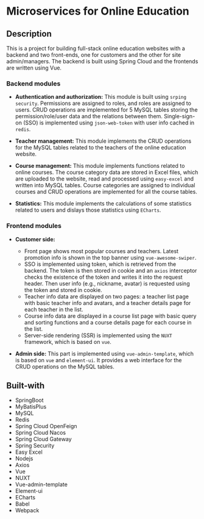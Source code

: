 # Microservices for Online Education

## Description

This is a project for building full-stack online education websites with a backend
and two front-ends, one for customers and the other for site admin/managers. The
backend is built using Spring Cloud and the frontends are written using Vue.

### Backend modules

- **Authentication and authorization:**
This module is built using ```srping security```. Permissions are assigned to roles,
and roles are assigned to users. CRUD operations are implemented for 5 MySQL tables
storing the permission/role/user data and the relations between them. 
Single-sign-on (SSO) is implemented using ```json-web-token``` with user info cached in ```redis```. 

- **Teacher management:**
This module implements the CRUD operations for the MySQL tables related to the teachers
of the online education website.

- **Course management:**
This module implements functions related to online courses. The course category data
are stored in Excel files, which are uploaded to the website, read and processed using
```easy-excel``` and written into MySQL tables. Course categories are assigned to 
individual courses and CRUD operations are implemented for all the course tables.

- **Statistics:**
This module implements the calculations of some statistics related to users and dislays
those statistics using ```ECharts```.

### Frontend modules

- **Customer side:**
  - Front page shows most popular courses and teachers. Latest promotion info is shown in the
  top banner using ```vue-awesome-swiper```. 
  - SSO is implemented using token, which is retrieved from the backend. The token is then stored in cookie and an ```axios``` interceptor checks
  the existence of the token and writes it into the request header. Then user info (e.g., nickname, avatar) is
  requested using the token and stored in cookie. 
  - Teacher info data are displayed on two
  pages: a teacher list page with basic teacher info and avatars, and a teacher details
  page for each teacher in the list. 
  - Course info data are displayed in a course list page
  with basic query and sorting functions and a course details page for each course in the list.
  - Server-side rendering (SSR) is implemented using the ```NUXT``` framework, which is based on ```vue```.

- **Admin side:**
This part is implemented using ```vue-admin-template```, which is based on ```vue``` and ```element-ui```. It provides a web interface
for the CRUD operations on the MySQL tables.

## Built-with

- SpringBoot
- MyBatisPlus
- MySQL
- Redis
- Spring Cloud OpenFeign
- Spring Cloud Nacos
- Spring Cloud Gateway
- Spring Security
- Easy Excel
- Nodejs
- Axios
- Vue
- NUXT
- Vue-admin-template
- Element-ui
- ECharts
- Babel
- Webpack



